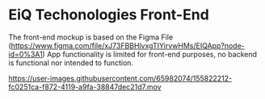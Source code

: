 # EiQ Techonologies Front-End 

The front-end mockup is based on the Figma File (https://www.figma.com/file/xJ73FBBHlvxgTIYirvwHMs/EIQApp?node-id=0%3A1) 
App functionality is limited for front-end purposes, no backend is functional nor intended to function. 

https://user-images.githubusercontent.com/65982074/155822212-fc0251ca-f872-4119-a9fa-38847dec21d7.mov


